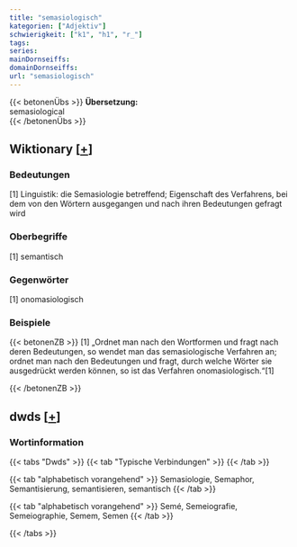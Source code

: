 ```yaml
---
title: "semasiologisch"
kategorien: ["Adjektiv"]
schwierigkeit: ["k1", "h1", "r_"]
tags:
series:
mainDornseiffs:
domainDornseiffs:
url: "semasiologisch"
---
```


{{< betonenÜbs >}}
**Übersetzung:**  
semasiological  
{{< /betonenÜbs >}}

## Wiktionary [[+](https://de.wiktionary.org/wiki/semasiologisch)]

### Bedeutungen
[1] Linguistik: die Semasiologie betreffend; Eigenschaft des Verfahrens, bei dem von den Wörtern ausgegangen und nach ihren Bedeutungen gefragt wird  

### Oberbegriffe
[1] semantisch  

### Gegenwörter
[1] onomasiologisch  

### Beispiele
{{< betonenZB >}}
[1] „Ordnet man nach den Wortformen und fragt nach deren Bedeutungen, so wendet man das semasiologische Verfahren an; ordnet man nach den Bedeutungen und fragt, durch welche Wörter sie ausgedrückt werden können, so ist das Verfahren onomasiologisch.“[1]  

{{< /betonenZB >}}


## dwds [[+](https://www.dwds.de/wb/semasiologisch)]

### Wortinformation
{{< tabs "Dwds" >}}
{{< tab "Typische Verbindungen" >}}
{{< /tab >}}

{{< tab "alphabetisch vorangehend" >}}
Semasiologie, Semaphor, Semantisierung, semantisieren, semantisch
{{< /tab >}}

{{< tab "alphabetisch vorangehend" >}}
Semé, Semeiografie, Semeiographie, Semem, Semen
{{< /tab >}}

{{< /tabs >}}


